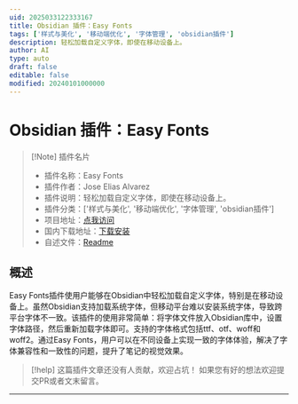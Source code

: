 ```yaml
---
uid: 2025033122333167
title: Obsidian 插件：Easy Fonts
tags: ['样式与美化', '移动端优化', '字体管理', 'obsidian插件']
description: 轻松加载自定义字体，即使在移动设备上。
author: AI
type: auto
draft: false
editable: false
modified: 20240101000000
---
```


# Obsidian 插件：Easy Fonts

> [!Note] 插件名片
> - 插件名称：Easy Fonts
> - 插件作者：Jose Elias Alvarez
> - 插件说明：轻松加载自定义字体，即使在移动设备上。
> - 插件分类：['样式与美化', '移动端优化', '字体管理', 'obsidian插件']
> - 项目地址：[点我访问](https://github.com/jose-elias-alvarez/obsidian-easy-fonts)
> - 国内下载地址：[下载安装](https://pkmer.cn/products/plugin/pluginMarket/?easy-fonts)
> - 自述文件：[Readme](https://ghproxy.net/https://raw.githubusercontent.com/jose-elias-alvarez/obsidian-easy-fonts/master/README.md)



## 概述

Easy Fonts插件使用户能够在Obsidian中轻松加载自定义字体，特别是在移动设备上。虽然Obsidian支持加载系统字体，但移动平台难以安装系统字体，导致跨平台字体不一致。该插件的使用非常简单：将字体文件放入Obsidian库中，设置字体路径，然后重新加载字体即可。支持的字体格式包括ttf、otf、woff和woff2。通过Easy Fonts，用户可以在不同设备上实现一致的字体体验，解决了字体兼容性和一致性的问题，提升了笔记的视觉效果。


> [!help] 
> 这篇插件文章还没有人贡献，欢迎占坑！
> 如果您有好的想法欢迎提交PR或者文末留言。
> 

---



